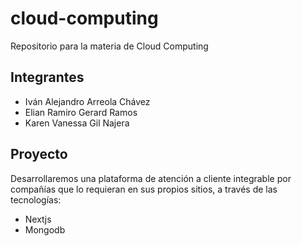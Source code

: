 # cloud-computing
Repositorio para la materia de Cloud Computing

## Integrantes
+ Iván Alejandro Arreola Chávez
+ Elian Ramiro Gerard Ramos
+ Karen Vanessa Gil Najera
  
## Proyecto
Desarrollaremos una plataforma de atención a cliente integrable por compañías que lo requieran en sus propios sitios, a través de las tecnologías:
+ Nextjs
+ Mongodb